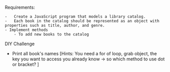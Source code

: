 Requirements:

    -   Create a JavaScript program that models a library catalog.
    -   Each book in the catalog should be represented as an object with properties such as title, author, and genre.
    - Implement methods
        - To add new books to the catalog

DIY Challenge

- Print all book's names
  [Hints: You need a for of loop, grab object, the key you want to access you already know -> so which method to use dot or bracket? ]
